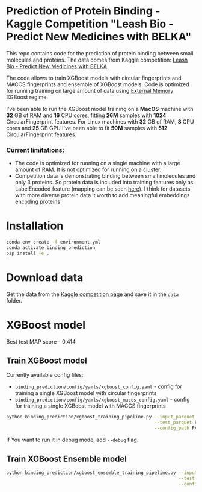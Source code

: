 # Prediction of Protein Binding - Kaggle Competition "Leash Bio - Predict New Medicines with BELKA"

This repo contains code for the prediction of protein binding between small molecules and proteins. 
The data comes from Kaggle competition: [Leash Bio - Predict New Medicines with BELKA](https://www.kaggle.com/competitions/leash-BELKA/overview). 

The code allows to train XGBoost models with circular fingerprints and MACCS fingerprints and ensemble of XGBoost models.
Code is optimized for running training on large amount of data using [External Memory](https://xgboost.readthedocs.io/en/stable/python/examples/external_memory.html#sphx-glr-python-examples-external-memory-py) XGBoost regime.

I've been able to run the XGBoost model training on a **MacOS** machine with **32** GB of RAM and **16** CPU cores, 
fitting **26M** samples 
with **1024** CircularFingerprint features. For Linux machines with **32** GB of RAM, **8** CPU cores and **25** GB GPU 
I've been able to fit **50M** samples with **512** CircularFingerprint features.

### Current limitations:
- The code is optimized for running on a single machine with a large amount of RAM. It is not optimized for running on a cluster.
- Competition data is demonstrating binding between small molecules and only 3 proteins. 
So protein data is included into training features only as LabelEncoded feature (mapping can be seen [here](./data/processed/protein_map.json)). 
I think for datasets with more diverse protein data it worth to add meaningful embeddings encoding proteins

# Installation

```bash
conda env create -f environment.yml
conda activate binding_prediction
pip install -e .
```

# Download data

Get the data from the [Kaggle competition page](https://www.kaggle.com/competitions/leash-BELKA/data) and save it in
the `data` folder.

# XGBoost model

Best test MAP score - 0.414

## Train XGBoost model

Currently available config files:
- `binding_prediction/config/yamls/xgboost_config.yaml` - config for training a single XGBoost model with circular fingerprints
- `binding_prediction/config/yamls/xgboost_maccs_config.yaml` - config for training a single XGBoost model with MACCS fingerprints

```bash
python binding_prediction/xgboost_training_pipeline.py --input_parquet PATH_TO_INPUT_TRAIN_PARQUET_FILE \
                                                       --test_parquet PATH_TO_INPUT_TEST_PARQUET_FILE \
                                                       --config_path PATH_TO_YAML_WITH_CONFIG
```

If You want to run it in debug mode, add `--debug` flag.

## Train XGBoost Ensemble model

```bash
python binding_prediction/xgboost_ensemble_training_pipeline.py --input_parquet PATH_TO_INPUT_TRAIN_PARQUET_FILE \
                                                                --test_parquet PATH_TO_INPUT_TEST_PARQUET_FILE \
                                                                --config_path binding_prediction/config/yamls/xgboost_ensemble_config.yaml
```
